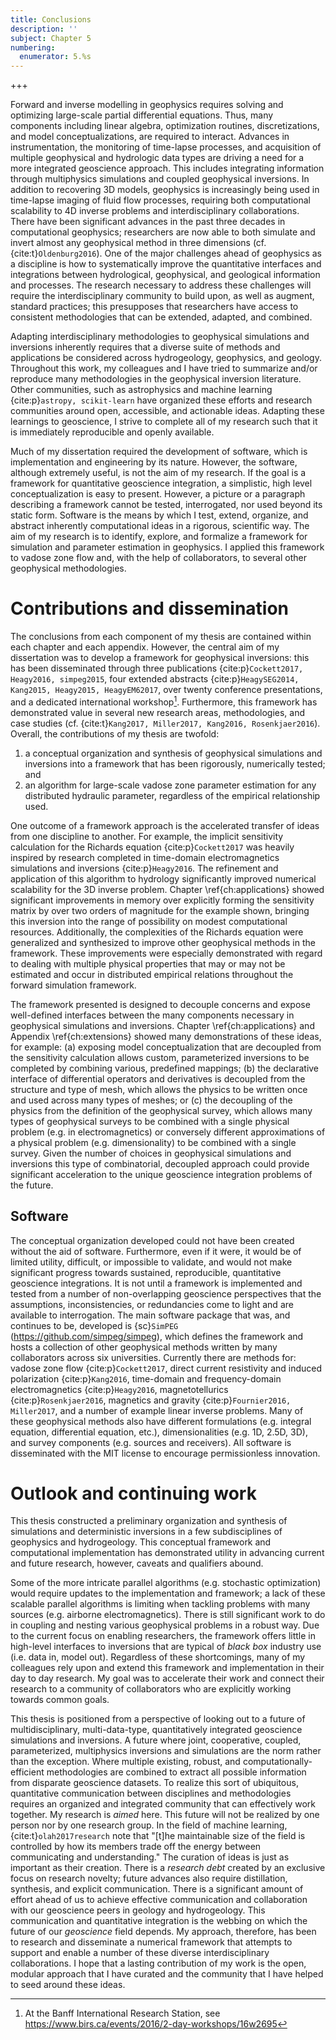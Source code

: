 ```yaml
---
title: Conclusions
description: ''
subject: Chapter 5
numbering:
  enumerator: 5.%s
---
```


+++

Forward and inverse modelling in geophysics requires solving and optimizing large-scale partial differential equations. Thus, many components including linear algebra, optimization routines, discretizations, and model conceptualizations, are required to interact. Advances in instrumentation, the monitoring of time-lapse processes, and acquisition of multiple geophysical and hydrologic data types are driving a need for a more integrated geoscience approach. This includes integrating information through multiphysics simulations and coupled geophysical inversions. In addition to recovering 3D models, geophysics is increasingly being used in time-lapse imaging of fluid flow processes, requiring both computational scalability to 4D inverse problems and interdisciplinary collaborations. There have been significant advances in the past three decades in computational geophysics; researchers are now able to both simulate and invert almost any geophysical method in three dimensions (cf. {cite:t}`Oldenburg2016`). One of the major challenges ahead of geophysics as a discipline is how to systematically improve the quantitative interfaces and integrations between hydrological, geophysical, and geological information and processes. The research necessary to address these challenges will require the interdisciplinary community to build upon, as well as augment, standard practices; this presupposes that researchers have access to consistent methodologies that can be extended, adapted, and combined.

Adapting interdisciplinary methodologies to geophysical simulations and inversions inherently requires that a diverse suite of methods and applications be considered across hydrogeology, geophysics, and geology. Throughout this work, my colleagues and I have tried to summarize and/or reproduce many methodologies in the geophysical inversion literature. Other communities, such as astrophysics and machine learning {cite:p}`astropy, scikit-learn` have organized these efforts and research communities around open, accessible, and actionable ideas. Adapting these learnings to geoscience, I strive to complete all of my research such that it is immediately reproducible and openly available.

Much of my dissertation required the development of software, which is implementation and engineering by its nature. However, the software, although extremely useful, is not the aim of my research. If the goal is a framework for quantitative geoscience integration, a simplistic, high level conceptualization is easy to present. However, a picture or a paragraph describing a framework cannot be tested, interrogated, nor used beyond its static form. Software is the means by which I test, extend, organize, and abstract inherently computational ideas in a rigorous, scientific way. The aim of my research is to identify, explore, and formalize a framework for simulation and parameter estimation in geophysics. I applied this framework to vadose zone flow and, with the help of collaborators, to several other geophysical methodologies.

# Contributions and dissemination

The conclusions from each component of my thesis are contained within each chapter and each appendix. However, the central aim of my dissertation was to develop a framework for geophysical inversions: this has been disseminated through three publications {cite:p}`Cockett2017, Heagy2016, simpeg2015`, four extended abstracts {cite:p}`HeagySEG2014, Kang2015, Heagy2015, HeagyEM62017`, over twenty conference presentations, and a dedicated international workshop[^1]. Furthermore, this framework has demonstrated value in several new research areas, methodologies, and case studies (cf. {cite:t}`Kang2017, Miller2017, Kang2016, Rosenkjaer2016`). Overall, the contributions of my thesis are twofold:

[^1]: At the Banff International Research Station, see <https://www.birs.ca/events/2016/2-day-workshops/16w2695>

1. a conceptual organization and synthesis of geophysical simulations and inversions into a framework that has been rigorously, numerically tested; and
2. an algorithm for large-scale vadose zone parameter estimation for any distributed hydraulic parameter, regardless of the empirical relationship used.

One outcome of a framework approach is the accelerated transfer of ideas from one discipline to another. For example, the implicit sensitivity calculation for the Richards equation {cite:p}`Cockett2017` was heavily inspired by research completed in time-domain electromagnetics simulations and inversions {cite:p}`Heagy2016`. The refinement and application of this algorithm to hydrology significantly improved numerical scalability for the 3D inverse problem. Chapter \ref{ch:applications} showed significant improvements in memory over explicitly forming the sensitivity matrix by over two orders of magnitude for the example shown, bringing this inversion into the range of possibility on modest computational resources. Additionally, the complexities of the Richards equation were generalized and synthesized to improve other geophysical methods in the framework. These improvements were especially demonstrated with regard to dealing with multiple physical properties that may or may not be estimated and occur in distributed empirical relations throughout the forward simulation framework.

The framework presented is designed to decouple concerns and expose well-defined interfaces between the many components necessary in geophysical simulations and inversions. Chapter \ref{ch:applications} and Appendix \ref{ch:extensions} showed many demonstrations of these ideas, for example: (a) exposing model conceptualization that are decoupled from the sensitivity calculation allows custom, parameterized inversions to be completed by combining various, predefined mappings; (b) the declarative interface of differential operators and derivatives is decoupled from the structure and type of mesh, which allows the physics to be written once and used across many types of meshes; or (c) the decoupling of the physics from the definition of the geophysical survey, which allows many types of geophysical surveys to be combined with a single physical problem (e.g. in electromagnetics) or conversely different approximations of a physical problem (e.g. dimensionality) to be combined with a single survey. Given the number of choices in geophysical simulations and inversions this type of combinatorial, decoupled approach could provide significant acceleration to the unique geoscience integration problems of the future.

## Software

The conceptual organization developed could not have been created without the aid of software. Furthermore, even if it were, it would be of limited utility, difficult, or impossible to validate, and would not make significant progress towards sustained, reproducible, quantitative geoscience integrations. It is not until a framework is implemented and tested from a number of non-overlapping geoscience perspectives that the assumptions, inconsistencies, or redundancies come to light and are available to interrogation. The main software package that was, and continues to be, developed is {sc}`SimPEG` (<https://github.com/simpeg/simpeg>), which defines the framework and hosts a collection of other geophysical methods written by many collaborators across six universities. Currently there are methods for: vadose zone flow {cite:p}`Cockett2017`, direct current resistivity and induced polarization {cite:p}`Kang2016`, time-domain and frequency-domain electromagnetics {cite:p}`Heagy2016`, magnetotellurics {cite:p}`Rosenkjaer2016`, magnetics and gravity {cite:p}`Fournier2016, Miller2017`, and a number of example linear inverse problems. Many of these geophysical methods also have different formulations (e.g. integral equation, differential equation, etc.), dimensionalities (e.g. 1D, 2.5D, 3D), and survey components (e.g. sources and receivers). All software is disseminated with the MIT license to encourage permissionless innovation.

# Outlook and continuing work

This thesis constructed a preliminary organization and synthesis of simulations and deterministic inversions in a few subdisciplines of geophysics and hydrogeology. This conceptual framework and computational implementation has demonstrated utility in advancing current and future research, however, caveats and qualifiers abound.

Some of the more intricate parallel algorithms (e.g. stochastic optimization) would require updates to the implementation and framework; a lack of these scalable parallel algorithms is limiting when tackling problems with many sources (e.g. airborne electromagnetics). There is still significant work to do in coupling and nesting various geophysical problems in a robust way. Due to the current focus on enabling researchers, the framework offers little in high-level interfaces to inversions that are typical of _black box_ industry use (i.e. data in, model out). Regardless of these shortcomings, many of my colleagues rely upon and extend this framework and implementation in their day to day research. My goal was to accelerate their work and connect their research to a community of collaborators who are explicitly working towards common goals.

This thesis is positioned from a perspective of looking out to a future of multidisciplinary, multi-data-type, quantitatively integrated geoscience simulations and inversions. A future where joint, cooperative, coupled, parameterized, multiphysics inversions and simulations are the norm rather than the exception. Where multiple existing, robust, and computationally-efficient methodologies are combined to extract all possible information from disparate geoscience datasets. To realize this sort of ubiquitous, quantitative communication between disciplines and methodologies requires an organized and integrated community that can effectively work together. My research is _aimed_ here. This future will not be realized by one person nor by one research group. In the field of machine learning, {cite:t}`olah2017research` note that "[t]he maintainable size of the field is controlled by how its members trade off the energy between communicating and understanding." The curation of ideas is just as important as their creation. There is a _research debt_ created by an exclusive focus on research novelty; future advances also require distillation, synthesis, and explicit communication. There is a significant amount of effort ahead of us to achieve effective communication and collaboration with our geoscience peers in geology and hydrogeology. This communication and quantitative integration is the webbing on which the future of our _geoscience_ field depends. My approach, therefore, has been to research and disseminate a numerical framework that attempts to support and enable a number of these diverse interdisciplinary collaborations. I hope that a lasting contribution of my work is the open, modular approach that I have curated and the community that I have helped to seed around these ideas.
